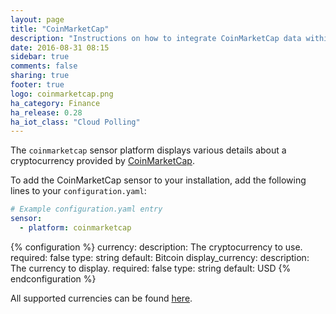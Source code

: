 ```yaml
---
layout: page
title: "CoinMarketCap"
description: "Instructions on how to integrate CoinMarketCap data within Home Assistant."
date: 2016-08-31 08:15
sidebar: true
comments: false
sharing: true
footer: true
logo: coinmarketcap.png
ha_category: Finance
ha_release: 0.28
ha_iot_class: "Cloud Polling"
---
```



The `coinmarketcap` sensor platform displays various details about a cryptocurrency provided by [CoinMarketCap](http://coinmarketcap.com/).

To add the CoinMarketCap sensor to your installation, add the following lines to your `configuration.yaml`:

```yaml
# Example configuration.yaml entry
sensor:
  - platform: coinmarketcap
```

{% configuration %}
currency:
  description: The cryptocurrency to use.
  required: false
  type: string
  default: Bitcoin
display_currency:
  description: The currency to display.
  required: false
  type: string
  default: USD
{% endconfiguration %}

All supported currencies can be found [here](https://coinmarketcap.com/api/).

